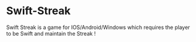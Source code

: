 # Swift-Streak
Swift Streak is a game for IOS/Android/Windows which requires the player to be Swift and maintain the Streak !
